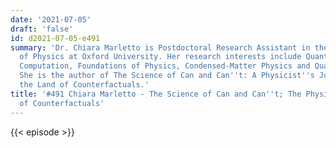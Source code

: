 ```yaml
---
date: '2021-07-05'
draft: 'false'
id: d2021-07-05-e491
summary: 'Dr. Chiara Marletto is Postdoctoral Research Assistant in the Department
  of Physics at Oxford University. Her research interests include Quantum Theory of
  Computation, Foundations of Physics, Condensed-Matter Physics and Quantum Biology.
  She is the author of The Science of Can and Can''t: A Physicist''s Journey through
  the Land of Counterfactuals.'
title: '#491 Chiara Marletto - The Science of Can and Can''t; The Physics/Science
  of Counterfactuals'
---
```

{{< episode >}}
